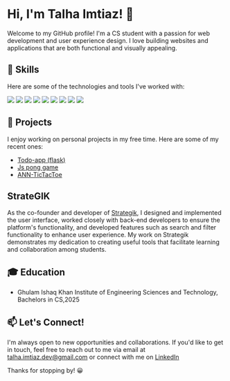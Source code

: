 # Hi, I'm Talha Imtiaz! 👋

Welcome to my GitHub profile! I'm a CS student with a passion for web development and user experience design. I love building websites and applications that are both functional and visually appealing. 

## 🚀 Skills

Here are some of the technologies and tools I've worked with:

<img src="https://img.icons8.com/color/48/000000/react-native.png"/> <img src="https://img.icons8.com/color/48/000000/javascript.png"/> 
<img src="https://img.icons8.com/color/48/000000/html-5.png"/>
<img src="https://img.icons8.com/color/48/000000/css3.png"/> 
<img src="https://img.icons8.com/color/48/000000/tailwindcss.png"/> 
<img src="https://img.icons8.com/color/48/000000/python.png"/> 
<img src="https://img.icons8.com/color/48/000000/c-plus-plus-logo.png"/>
<img src="https://img.icons8.com/ios-filled/50/000000/git.png"/> 
<img src="https://img.icons8.com/windows/32/26e07f/figma.png"/>

## 🔭 Projects

I enjoy working on personal projects in my free time. Here are some of my recent ones:

- [Todo-app (flask)](https://github.com/talhaimtiaz09/flaskt_todo_app)
- [Js pong game](https://github.com/talhaimtiaz09/js-pong-game.github.io)
- [ANN-TicTacToe](https://github.com/talhaimtiaz09/ANN_TicTacToe)

## StrateGIK

As the co-founder and developer of [Strategik](https://strategik.up.railway.app), I designed and implemented the user interface, worked closely with back-end developers to ensure the platform's functionality, and developed features such as search and filter functionality to enhance user experience. My work on Strategik demonstrates my dedication to creating useful tools that facilitate learning and collaboration among students.

## 🎓 Education

- Ghulam Ishaq Khan Institute of Engineering Sciences and Technology, Bachelors in CS,2025

## 📫 Let's Connect!

I'm always open to new opportunities and collaborations. If you'd like to get in touch, feel free to reach out to me via email at talha.imtiaz.dev@gmail.com or connect with me on [LinkedIn](https://www.linkedin.com/in/talha-imtiaz342/)

Thanks for stopping by! 😀
